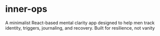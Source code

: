 # inner-ops
A minimalist React-based mental clarity app designed to help men track identity, triggers, journaling, and recovery. Built for resilience, not vanity
